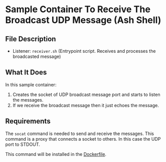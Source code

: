 # Sample Container To Receive The Broadcast UDP Message (Ash Shell)

## File Description

- Listener: `receiver.sh` (Entrypoint script. Receives and processes the broadcasted message)

## What It Does

In this sample container:

1. Creates the socket of UDP broadcast message port and starts to listen the messages.
2. If we receive the broadcast message then it just echoes the message.

## Requirements

The `socat` command is needed to send and receive the messages. This command is a proxy that connects a socket to others. In this case the UDP port to STDOUT.

This command will be installed in the [Dockerfile](./Dockerfile).
